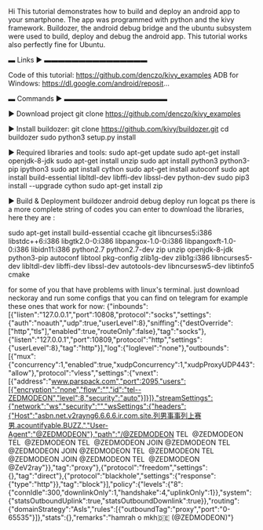 Hi
This tutorial demonstrates how to build and deploy an android app to your smartphone. The app was programmed with python and the kivy framework. Buildozer, the android debug bridge and the ubuntu subsystem were used to build, deploy and debug the android app. This tutorial works also perfectly fine for Ubuntu.


▬ Links ► ▬▬▬▬▬▬▬▬▬▬▬▬▬▬▬

Code of this tutorial:
https://github.com/denczo/kivy_examples
ADB for Windows:
https://dl.google.com/android/reposit...

▬ Commands ► ▬▬▬▬▬▬▬▬▬▬▬▬▬▬▬

►  Download project
git clone https://github.com/denczo/kivy_examples

► Install buildozer:
git clone https://github.com/kivy/buildozer.git
cd buildozer
sudo python3 setup.py install

► Required libraries and tools:
sudo apt-get update
sudo apt-get install openjdk-8-jdk
sudo apt-get install unzip
sudo apt install python3 python3-pip ipython3
sudo apt install cython
sudo apt-get install autoconf
sudo apt install build-essential libltdl-dev libffi-dev libssl-dev python-dev
sudo pip3 install --upgrade cython
sudo apt-get install zip

► Build & Deployment
buildozer android debug deploy run logcat
ps there is a more complete string of codes you can enter to download the libraries, here they are :

sudo apt-get install build-essential ccache git libncurses5:i386 libstdc++6:i386 libgtk2.0-0:i386 libpangox-1.0-0:i386 libpangoxft-1.0-0:i386 libidn11:i386 python2.7 python2.7-dev zip unzip openjdk-8-jdk python3-pip autoconf libtool pkg-config zlib1g-dev zlib1g:i386 libncurses5-dev libltdl-dev libffi-dev libssl-dev autotools-dev libncursesw5-dev libtinfo5 cmake


for some of you that have problems with linux's terminal.
just download neckoray and run some configs that you can find on telegram
for example these ones that work for now:
{"inbounds":[{"listen":"127.0.0.1","port":10808,"protocol":"socks","settings":{"auth":"noauth","udp":true,"userLevel":8},"sniffing":{"destOverride":["http","tls"],"enabled":true,"routeOnly":false},"tag":"socks"},{"listen":"127.0.0.1","port":10809,"protocol":"http","settings":{"userLevel":8},"tag":"http"}],"log":{"loglevel":"none"},"outbounds":[{"mux":{"concurrency":1,"enabled":true,"xudpConcurrency":1,"xudpProxyUDP443":"allow"},"protocol":"vless","settings":{"vnext":[{"address":"www.parspack.com","port":2095,"users":[{"encryption":"none","flow":"","id":"tel--ZEDMODEON","level":8,"security":"auto"}]}]},"streamSettings":{"network":"ws","security":"","wsSettings":{"headers":{"Host":"asbn.net.v2rayng6.6.6.6.ir.com.site.列男事事列上赛男.acountifyable.BUZZ.","User-Agent":"@ZEDMODEON"},"path":"/@ZEDMODEON TEL  @ZEDMODEON TEL  @ZEDMODEON TEL  @ZEDMODEON JOIN @ZEDMODEON TEL  @ZEDMODEON JOIN @ZEDMODEON TEL  @ZEDMODEON TEL  @ZEDMODEON JOIN @ZEDMODEON TEL  @ZEDMODEON @ZeV2ray"}},"tag":"proxy"},{"protocol":"freedom","settings":{},"tag":"direct"},{"protocol":"blackhole","settings":{"response":{"type":"http"}},"tag":"block"}],"policy":{"levels":{"8":{"connIdle":300,"downlinkOnly":1,"handshake":4,"uplinkOnly":1}},"system":{"statsOutboundUplink":true,"statsOutboundDownlink":true}},"routing":{"domainStrategy":"AsIs","rules":[{"outboundTag":"proxy","port":"0-65535"}]},"stats":{},"remarks":"hamrah o mkh🇩🇪 (@ZEDMODEON)"}
